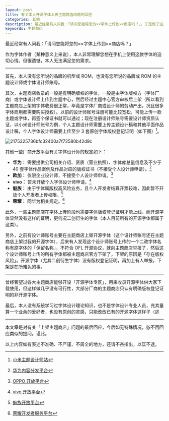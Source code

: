 ```yaml
---
layout: post
title: 有关本人开源字体上传主题商店问题的回应
categories: 其他
description: 最近经常有人问我：「请问您能将您的××字体上传到××商店吗？」，于是做了这篇回应。
keywords: 主题商店
---
```


最近经常有人问我：「请问您能将您的××字体上传到××商店吗？」

作为字体作者（某种意义上来说），本人非常理解您想在手机上使用这款字体的迫切心情。但很遗憾，本人无法满足您的需求。

---

首先，本人没有您所说的品牌的机型或 ROM，也没有您所说的品牌或 ROM 的主题设计师或字体设计师账号。

其次，主题商店收录的一般是有明确版权的字体，一般是由字体版权方（字体厂商）或字体设计师上传到主题中心，然后经过主题中心官方审核后上架（所以看到主题商店上架的字体收费很正常，毕竟是字体厂商或设计师的劳动产出，况且很多字体商用都需要购买授权）。以前的设计师账号注册可能比较宽松，可能上传一款主题或字体，再签个保证书就可以通过；现在注册设计师账号需要设计师资质认证，以小米设计师账号为例，个人主题设计师需要上传主题设计稿和其他平面作品设计稿，个人字体设计师需要上传至少 3 套原创字体版权登记证明（如下图）[^XIAOMI]。

![2175325736bfc32400a7f72580b42d9c](https://github.com/lxgw/lxgw.github.io/assets/51902309/fca005a4-d5b7-42bb-b29d-8e8225b52a65)

其他一些厂商开放平台有关字体设计师的规定如下：
- **华为：** 需要提供公司相关介绍、资质（营业执照）、字体库总量信息及不少于 40 套字体作品案例及作品对应的版权证书（不接受个人设计师申请）。[^HUAWEI]
- **欧加：** 仅限企业设计师，不接受个人设计师申请。[^OPPO]
- **vivo：** 暂未开放个人字体设计师申请。[^VIVO]
- **魅族：** 由于字体属版权高风险业务，且个人开发者结算开票较难，因此暂不开放个人开发者上传权限。[^MEIZU]
- **荣耀：** 同华为相关规定。[^HONOR]

此外，一些主题商店在字体上传阶段也需要字体版权登记证明才能上线，而开源字体显然没有这样的证明，更何况二创衍生的字体（本人目前所有的开源字体都属于这类）。

另外，之前有设计师账号主要在主题商店上架开源字体（这个设计师账号还在主题商店上架过我的开源字体），后来有人发现这个设计师账号上传的一个二改字体名称有原字体的「保留名称」，不符合 OFL 开源协议，就向主题商店举报了，然后这个设计师账号上传的所有字体都被主题商店官方下架了，下架的原因是「存在版权风险」。开源字体（尤其二创衍生字体）没有版权登记证明，再加上有人举报，下架是在所难免的事。

---

曾经奢望过各大主题商店能够开设「开源字体专区」，用来收录开源字体供大家下载使用，但这样做几乎没有可行性，大部分厂商的主题商店只认有明确版权登记证明的非开源字体。

最后，本人没有系统学习过字体设计理论知识，也不是字体设计专业人员，充其量算一个业余的爱好者，也没有原创的灵感，只能改改已有的开源字体这样子（逃

---

本文章是对有关「上架主题商店」问题的最后回应，今后如无特殊情况，恕不再回应类似的提问。谨此。

以上内容如有表述不准确、不严谨、不周全的地方，还请不吝指出，以匡不逮。 

[^XIAOMI]: [小米主题设计师站](https://zhuti.designer.xiaomi.com)
[^HUAWEI]: [华为内容分发平台](https://developer.huawei.com/consumer/cn/doc/distribution/content/settlement-guidance-0000001056348857)
[^OPPO]: [OPPO 开放平台](https://open.oppomobile.com/new/developmentDoc/info?id=10789)
[^VIVO]: [vivo 开放平台](https://dev.vivo.com.cn/documentCenter/doc/569)
[^MEIZU]: [魅族开放平台](http://open.flyme.cn/docs?id=35)
[^HONOR]: [荣耀开发者服务平台](https://developer.hihonor.com/cn/kitdoc?category=content&kitId=11106&navigation=guides&docId=Entryguide.md&token=&navation=dh51641353998411890692%2F1)
